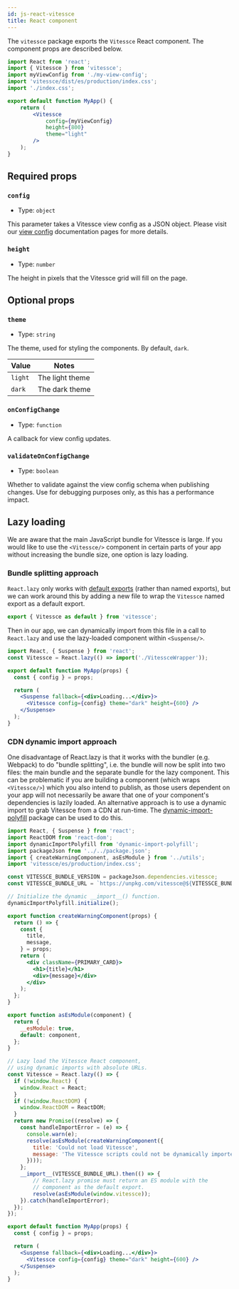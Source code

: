 ```yaml
---
id: js-react-vitessce
title: React component
---
```


The `vitessce` package exports the `Vitessce` React component. The component props are described below.

```jsx
import React from 'react';
import { Vitessce } from 'vitessce';
import myViewConfig from './my-view-config';
import 'vitessce/dist/es/production/index.css';
import './index.css';

export default function MyApp() {
    return (
        <Vitessce
            config={myViewConfig}
            height={800}
            theme="light"
        />
    );
}
```

## Required props

### `config`
- Type: `object`

This parameter takes a Vitessce view config as a JSON object. Please visit our [view config](/docs/view-config-json) documentation pages for more details.

### `height`
- Type: `number`

The height in pixels that the Vitessce grid will fill on the page.

## Optional props

### `theme`
- Type: `string`

The theme, used for styling the components. By default, `dark`.

|Value| Notes|
|-----|------|
| `light` | The light theme |
| `dark` | The dark theme |

### `onConfigChange`
- Type: `function`

A callback for view config updates.

### `validateOnConfigChange`
- Type: `boolean`

Whether to validate
against the view config schema when publishing changes. Use for debugging
purposes only, as this has a performance impact.

## Lazy loading

We are aware that the main JavaScript bundle for Vitessce is large.
If you would like to use the `<Vitessce/>` component in certain parts of your app without increasing the bundle size, one option is lazy loading.

### Bundle splitting approach

`React.lazy` only works with [default exports](https://reactjs.org/docs/code-splitting.html#named-exports) (rather than named exports), but we can work around this by adding a new file to wrap the `Vitessce` named export as a default export.
```js title="/src/components/VitessceWrapper.js"
export { Vitessce as default } from 'vitessce';
```

Then in our app, we can dynamically import from this file in a call to `React.lazy` and use the lazy-loaded component within `<Suspense/>`.

```jsx title="/src/components/MyApp.js"
import React, { Suspense } from 'react';
const Vitessce = React.lazy(() => import('./VitessceWrapper'));

export default function MyApp(props) {
  const { config } = props;

  return (
    <Suspense fallback={<div>Loading...</div>}>
      <Vitessce config={config} theme="dark" height={600} />
    </Suspense>
  );
}
```


### CDN dynamic import approach

One disadvantage of React.lazy is that it works with the bundler (e.g. Webpack) to do "bundle splitting", i.e. the bundle will now be split into two files: the main bundle and the separate bundle for the lazy component.
This can be problematic if you are building a component (which wraps `<Vitessce/>`) which you also intend to publish, as those users dependent on your app will not necessarily be aware that one of your component's dependencies is lazily loaded.
An alternative approach is to use a dynamic import to grab Vitessce from a CDN at run-time.
The [dynamic-import-polyfill](https://github.com/GoogleChromeLabs/dynamic-import-polyfill) package can be used to do this.

```jsx title="/src/components/MyApp.js"
import React, { Suspense } from 'react';
import ReactDOM from 'react-dom';
import dynamicImportPolyfill from 'dynamic-import-polyfill';
import packageJson from '../../package.json';
import { createWarningComponent, asEsModule } from '../utils';
import 'vitessce/es/production/index.css';

const VITESSCE_BUNDLE_VERSION = packageJson.dependencies.vitessce;
const VITESSCE_BUNDLE_URL = `https://unpkg.com/vitessce@${VITESSCE_BUNDLE_VERSION}/dist/umd/production/index.min.js`;

// Initialize the dynamic __import__() function.
dynamicImportPolyfill.initialize();

export function createWarningComponent(props) {
  return () => {
    const {
      title,
      message,
    } = props;
    return (
      <div className={PRIMARY_CARD}>
        <h1>{title}</h1>
        <div>{message}</div>
      </div>
    );
  };
}

export function asEsModule(component) {
  return {
    __esModule: true,
    default: component,
  };
}

// Lazy load the Vitessce React component,
// using dynamic imports with absolute URLs.
const Vitessce = React.lazy(() => {
  if (!window.React) {
    window.React = React;
  }
  if (!window.ReactDOM) {
    window.ReactDOM = ReactDOM;
  }
  return new Promise((resolve) => {
    const handleImportError = (e) => {
      console.warn(e);
      resolve(asEsModule(createWarningComponent({
        title: 'Could not load Vitessce',
        message: 'The Vitessce scripts could not be dynamically imported.',
      })));
    };
    __import__(VITESSCE_BUNDLE_URL).then(() => {
        // React.lazy promise must return an ES module with the
        // component as the default export.
        resolve(asEsModule(window.vitessce));
    }).catch(handleImportError);
  });
});

export default function MyApp(props) {
  const { config } = props;

  return (
    <Suspense fallback={<div>Loading...</div>}>
      <Vitessce config={config} theme="dark" height={600} />
    </Suspense>
  );
}
```